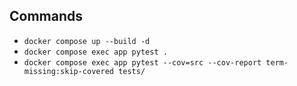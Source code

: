 ## Commands
- `docker compose up --build -d`
- `docker compose exec app pytest .`
- `docker compose exec app pytest --cov=src --cov-report term-missing:skip-covered tests/`